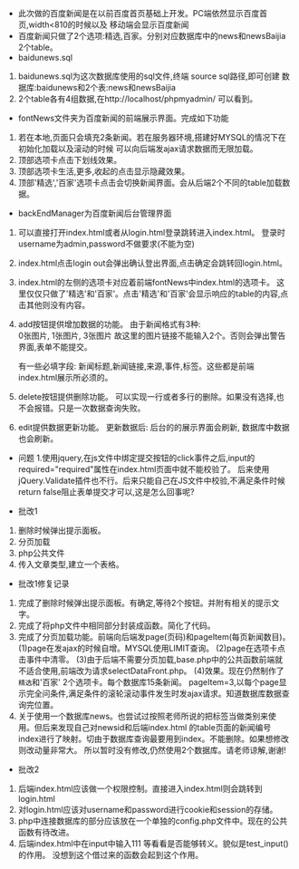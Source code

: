 * 此次做的百度新闻是在以前百度首页基础上开发。PC端依然显示百度首页,width<810的时候以及
  移动端会显示百度新闻
* 百度新闻只做了2个选项:精选,百家。分别对应数据库中的news和newsBaijia 2个table。
* baidunews.sql
1. baidunews.sql为这次数据库使用的sql文件,终端  source sql路径,即可创建
数据库:baidunews和2个表:news和newsBaijia
2. 2个table各有4组数据,在http://localhost/phpmyadmin/ 可以看到。
* fontNews文件夹为百度新闻的前端展示界面。完成如下功能
1. 若在本地,页面只会填充2条新闻。若在服务器环境,搭建好MYSQL的情况下在初始化加载以及滚动的时候
可以向后端发ajax请求数据而无限加载。
2. 顶部选项卡点击下划线效果。
3. 顶部选项卡生活,更多,收起的点击显示隐藏效果。
4. 顶部'精选','百家'选项卡点击会切换新闻界面。会从后端2个不同的table加载数据。
* backEndManager为百度新闻后台管理界面
1. 可以直接打开index.html或者从login.html登录跳转进入index.html。
登录时username为admin,password不做要求(不能为空)
2. index.html点击login out会弹出确认登出界面,点击确定会跳转回login.html。
3. index.html的左侧的选项卡对应着前端fontNews中index.html的选项卡。
这里仅仅只做了'精选'和'百家'。点击'精选'和'百家'会显示响应的table的内容,点击其他则没有内容。
4. add按钮提供增加数据的功能。
    由于新闻格式有3种:  
       0张图片,
       1张图片,
       3张图片
    故这里的图片链接不能输入2个。否则会弹出警告界面,表单不能提交。
    
    有一些必填字段:
    新闻标题,新闻链接,来源,事件,标签。这些都是前端index.html展示所必须的。
5. delete按钮提供删除功能。
   可以实现一行或者多行的删除。如果没有选择,也不会报错。只是一次数据查询失败。
6. edit提供数据更新功能。
   更新数据后:
   后台的的展示界面会刷新,
   数据库中数据也会刷新。

* 问题
1.使用jquery,在js文件中绑定提交按钮的click事件之后,input的required="required"属性在index.html页面中就不能校验了。
后来使用jQuery.Validate插件也不行。后来只能自己在JS文件中校验,不满足条件时候return false阻止表单提交才可以,这是怎么回事呢?

* 批改1
1.  删除时候弹出提示面板。
2. 分页加载
3. php公共文件
4. 传入文章类型,建立一个表格。

* 批改1修复记录
1. 完成了删除时候弹出提示面板。有确定,等待2个按钮。并附有相关的提示文字。
2. 完成了将php文件中相同部分封装成函数。简化了代码。
3. 完成了分页加载功能。前端向后端发page(页码)和pageItem(每页新闻数目)。 
  (1)page在发ajax的时候自增。MYSQL使用LIMIT查询。
  (2)page在选项卡点击事件中清零。
  (3)由于后端不需要分页加载,base.php中的公共函数前端就不适合使用,前端改为请求selectDataFront.php。
  (4)效果。现在仍然制作了`精选`和'百家' 2个选项卡。每个数据库15条新闻。
  pageItem=3,以每个page显示完全问条件,满足条件的滚轮滚动事件发生时发ajax请求。知道数据库数据查询完位置。
4. 关于使用一个数据库news。也尝试过按照老师所说的把标签当做类别来使用。但后来发现自己对newsid和后端index.html 
  的table页面的新闻编号index进行了映射。切由于数据库查询最要用到index。不能删除。如果想修改则改动量非常大。
  所以暂时没有修改,仍然使用2个数据库。请老师谅解,谢谢!

* 批改2
1. 后端index.html应该做一个权限控制。直接进入index.html则会跳转到login.html 
2. 对login.html应该对username和password进行cookie和session的存储。
3. php中连接数据库的部分应该放在一个单独的config.php文件中。现在的公共函数有待改进。
4. 后端index.html中在input中输入<script></script>111  等看看是否能够转义。貌似是test_input()的作用。
没想到这个借过来的函数会起到这个作用。


